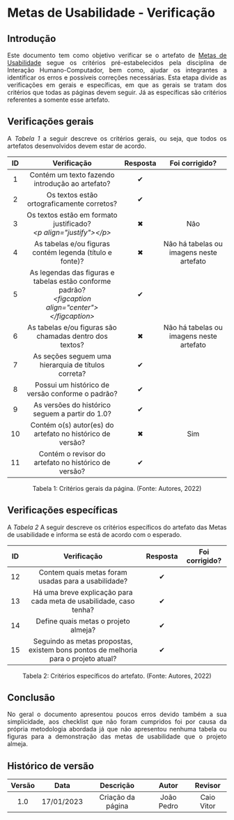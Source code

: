 # Metas de Usabilidade - Verificação




## Introdução
<p align="justify">Este documento tem como objetivo verificar se o artefato de <a href="https://interacao-humano-computador.github.io/2022.2-Skoob/analise-de-requisitos/metas-usabilidade/" target="_blank">Metas de Usabilidade</a> segue os critérios pré-estabelecidos pela disciplina de Interação Humano-Computador, bem como, ajudar os integrantes a identificar os erros e possíveis correções necessárias. Esta etapa divide as verificações em gerais e específicas, em que as gerais se tratam dos critérios que todas as páginas devem seguir. Já as específicas são critérios referentes a somente esse artefato.</p>




## Verificações gerais
<p align="justify">A <i>Tabela 1</i> a seguir descreve os critérios gerais, ou seja, que todos os artefatos desenvolvidos devem estar de acordo.</p>




| ID | Verificação | Resposta | Foi corrigido? |
| :--: | :-------: | :------: | :------------: |
| 1 | Contém um texto fazendo introdução ao artefato? | ✔ |  |
| 2 | Os textos estão ortograficamente corretos? | ✔ |  |
| 3 | Os textos estão em formato justificado?<br><i>&lt;p align="justify"&gt;&lt;/p&gt;</i> | ✖ | Não |
| 4 | As tabelas e/ou figuras contém legenda (título e fonte)? | ✖ | Não há tabelas ou imagens neste artefato |
| 5 | As legendas das figuras e tabelas estão conforme padrão?<br><i>&lt;figcaption align="center"&gt;&lt;/figcaption&gt;</i> | ✔ |  |
| 6 | As tabelas e/ou figuras são chamadas dentro dos textos? | ✖ | Não há tabelas ou imagens neste artefato |
| 7 | As seções seguem uma hierarquia de títulos correta? | ✔ |  |
| 8 | Possui um histórico de versão conforme o padrão? | ✔ |  |
| 9 | As versões do histórico seguem a partir do 1.0? | ✔ |  |
| 10 | Contém o(s) autor(es) do artefato no histórico de versão? | ✖ | Sim |
| 11 | Contém o revisor do artefato no histórico de versão? | ✔ |  |




<figcaption align="center">Tabela 1: Critérios gerais da página. (Fonte: Autores, 2022)</figcaption>




## Verificações específicas
<p align="justify">A <i>Tabela 2</i> A seguir descreve os critérios específicos do artefato das Metas de usabilidade e informa se está de acordo com o esperado.</p>




| ID | Verificação | Resposta | Foi corrigido? |
| :--: | :-------: | :------: | :------------: |
| 12 |Contem quais metas foram usadas para a usabilidade?  | ✔ |  |
| 13 |Há uma breve explicação para cada meta de usabilidade, caso tenha?  | ✔ |  |
| 14 |  Define quais metas o projeto almeja?| ✔ |  |
| 15 |  Seguindo as metas propostas, existem bons pontos de melhoria para o projeto atual?| ✔ |  |








<figcaption align="center">Tabela 2: Critérios específicos do artefato. (Fonte: Autores, 2022)</figcaption>




## Conclusão
<p align="justify">No geral o documento apresentou poucos erros devido também a sua simplicidade, aos checklist que não foram cumpridos foi por causa da própria metodologia abordada já que não apresentou nenhuma tabela ou figuras para a demonstração das metas de usabilidade que o projeto almeja.</p>



## Histórico de versão
| Versão | Data | Descrição | Autor | Revisor |
| :----: | :--: | :-------: | :---: | :-----: |
| 1.0 | 17/01/2023 | Criação da página | João Pedro | Caio Vitor |

















